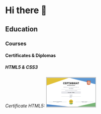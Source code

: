 # Hi there 👋

<!--
**Yuriy-fullstack-webdev/Yuriy-fullstack-webdev** is a ✨ _special_ ✨ repository because its `README.md` (this file) appears on your GitHub profile.

Here are some ideas to get you started:

- 🔭 I’m currently working on ...
- 🌱 I’m currently learning ...
- 👯 I’m looking to collaborate on ...
- 🤔 I’m looking for help with ...
- 💬 Ask me about ...
- 📫 How to reach me: ...
- 😄 Pronouns: ...
- ⚡ Fun fact: ...
-->

## Education

### Courses

#### Certificates & Diplomas

##### HTML5 & CSS3

###### Certificate HTML5: [![Certificate HTML5](/img/1.png "Certificate HTML5")](https://ru.w3docs.com/quiz/certificate/6/88/1757240928/Yuriy%20Sopun/49bc2a24d077ce6aca4fa88900bf910e?version=1)
